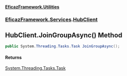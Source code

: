 #### [EficazFramework.Utilities](EficazFrameworkUtilities.md 'EficazFramework Utilities')
### [EficazFramework.Services](EficazFrameworkUtilities.md#EficazFramework.Services 'EficazFramework.Services').[HubClient](EficazFramework.Services/HubClient.md 'EficazFramework.Services.HubClient')

## HubClient.JoinGroupAsync() Method

```csharp
public System.Threading.Tasks.Task JoinGroupAsync();
```

#### Returns
[System.Threading.Tasks.Task](https://docs.microsoft.com/en-us/dotnet/api/System.Threading.Tasks.Task 'System.Threading.Tasks.Task')